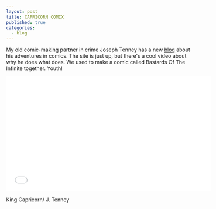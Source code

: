 ```yaml
---
layout: post
title: CAPRICORN COMIX
published: true
categories:
  - blog
---
```


My old comic-making partner in crime Joseph Tenney has a new <a href="http://capricorncomix.wordpress.com/">blog</a> about his adventures in comics. The site is just up, but there's a cool video about why he does what does. We used to make a comic called Bastards Of The Infinite together. Youth!

<iframe width="560" height="315" src="//www.youtube.com/embed/eH1zCtW5WLg" frameborder="0" allowfullscreen></iframe>

King Capricorn/ J. Tenney

